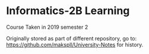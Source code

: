 # Informatics-2B Learning
Course Taken in 2019 semester 2

Originally stored as part of different repository, go to: https://github.com/makspll/University-Notes for history.



